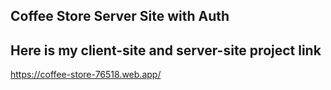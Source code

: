 ## Coffee Store Server Site with Auth

## Here is my client-site and server-site project link 

https://coffee-store-76518.web.app/
